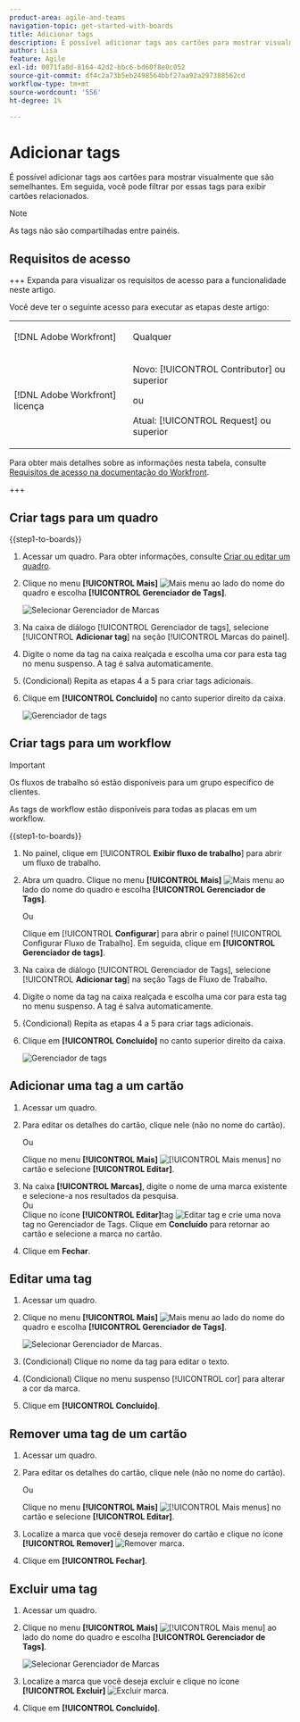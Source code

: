 ```yaml
---
product-area: agile-and-teams
navigation-topic: get-started-with-boards
title: Adicionar tags
description: É possível adicionar tags aos cartões para mostrar visualmente que são semelhantes. Em seguida, você pode filtrar por essas tags para exibir cartões relacionados.
author: Lisa
feature: Agile
exl-id: 0071fa0d-8164-42d2-bbc6-bd60f8e0c052
source-git-commit: df4c2a73b5eb2498564bbf27aa92a297388562cd
workflow-type: tm+mt
source-wordcount: '556'
ht-degree: 1%

---
```


# Adicionar tags

É possível adicionar tags aos cartões para mostrar visualmente que são semelhantes. Em seguida, você pode filtrar por essas tags para exibir cartões relacionados.

>[!NOTE]
>
>As tags não são compartilhadas entre painéis.

## Requisitos de acesso

+++ Expanda para visualizar os requisitos de acesso para a funcionalidade neste artigo.

Você deve ter o seguinte acesso para executar as etapas deste artigo:

<table style="table-layout:auto"> 
 <col> 
 <col> 
 <tbody> 
  <tr> 
   <td role="rowheader">[!DNL Adobe Workfront]</td> 
   <td> <p>Qualquer</p> </td> 
  </tr> 
  <tr> 
   <td role="rowheader">[!DNL Adobe Workfront] licença</td> 
   <td> 
   <p>Novo: [!UICONTROL Contributor] ou superior</p> 
   <p>ou</p>
   <p>Atual: [!UICONTROL Request] ou superior</p>
   </td> 
  </tr> 
 </tbody> 
</table>

Para obter mais detalhes sobre as informações nesta tabela, consulte [Requisitos de acesso na documentação do Workfront](/help/quicksilver/administration-and-setup/add-users/access-levels-and-object-permissions/access-level-requirements-in-documentation.md).

+++

## Criar tags para um quadro

{{step1-to-boards}}

1. Acessar um quadro. Para obter informações, consulte [Criar ou editar um quadro](../../agile/get-started-with-boards/create-edit-board.md).
1. Clique no menu **[!UICONTROL Mais]** ![Mais menu](assets/more-icon-spectrum.png) ao lado do nome do quadro e escolha **[!UICONTROL Gerenciador de Tags]**.

   ![Selecionar Gerenciador de Marcas](assets/boards-tagmanager-350x189.png)

1. Na caixa de diálogo [!UICONTROL Gerenciador de tags], selecione [!UICONTROL **Adicionar tag**] na seção [!UICONTROL Marcas do painel].
1. Digite o nome da tag na caixa realçada e escolha uma cor para esta tag no menu suspenso. A tag é salva automaticamente.
1. (Condicional) Repita as etapas 4 a 5 para criar tags adicionais.
1. Clique em **[!UICONTROL Concluído]** no canto superior direito da caixa.

   ![Gerenciador de tags](assets/tag-manager-2023.png)

## Criar tags para um workflow

>[!IMPORTANT]
>
>Os fluxos de trabalho só estão disponíveis para um grupo específico de clientes.

As tags de workflow estão disponíveis para todas as placas em um workflow.

{{step1-to-boards}}

1. No painel, clique em [!UICONTROL **Exibir fluxo de trabalho**] para abrir um fluxo de trabalho.
1. Abra um quadro. Clique no menu **[!UICONTROL Mais]** ![Mais menu](assets/more-icon-spectrum.png) ao lado do nome do quadro e escolha **[!UICONTROL Gerenciador de Tags]**.

   Ou

   Clique em [!UICONTROL **Configurar**] para abrir o painel [!UICONTROL Configurar Fluxo de Trabalho]. Em seguida, clique em **[!UICONTROL Gerenciador de tags]**.

1. Na caixa de diálogo [!UICONTROL Gerenciador de Tags], selecione [!UICONTROL **Adicionar tag**] na seção Tags de Fluxo de Trabalho.
1. Digite o nome da tag na caixa realçada e escolha uma cor para esta tag no menu suspenso. A tag é salva automaticamente.
1. (Condicional) Repita as etapas 4 a 5 para criar tags adicionais.
1. Clique em **[!UICONTROL Concluído]** no canto superior direito da caixa.

   ![Gerenciador de tags](assets/tag-manager-workstreams.png)

## Adicionar uma tag a um cartão

1. Acessar um quadro.
1. Para editar os detalhes do cartão, clique nele (não no nome do cartão).

   Ou

   Clique no menu **[!UICONTROL Mais]** ![[!UICONTROL Mais menus]](assets/more-icon-spectrum.png) no cartão e selecione **[!UICONTROL Editar]**.

1. Na caixa **[!UICONTROL Marcas]**, digite o nome de uma marca existente e selecione-a nos resultados da pesquisa.\
   Ou\
   Clique no ícone **[!UICONTROL Editar]**&#x200B;tag ![Editar tag](assets/boards-edittag-30x29.png) e crie uma nova tag no Gerenciador de Tags. Clique em **Concluído** para retornar ao cartão e selecione a marca no cartão.
1. Clique em **Fechar**.

## Editar uma tag

1. Acessar um quadro.
1. Clique no menu **[!UICONTROL Mais]** ![Mais menu](assets/more-icon-spectrum.png) ao lado do nome do quadro e escolha **[!UICONTROL Gerenciador de Tags]**.

   ![Selecionar Gerenciador de Marcas.](assets/boards-tagmanager-350x189.png)

1. (Condicional) Clique no nome da tag para editar o texto.
1. (Condicional) Clique no menu suspenso [!UICONTROL cor] para alterar a cor da marca.
1. Clique em **[!UICONTROL Concluído]**.

## Remover uma tag de um cartão

1. Acessar um quadro.
1. Para editar os detalhes do cartão, clique nele (não no nome do cartão).

   Ou

   Clique no menu **[!UICONTROL Mais]** ![[!UICONTROL Mais menus]](assets/more-icon-spectrum.png) no cartão e selecione **[!UICONTROL Editar]**.

1. Localize a marca que você deseja remover do cartão e clique no ícone **[!UICONTROL Remover]** ![Remover marca](assets/copy-of-boards-remove-30x23.png).
1. Clique em **[!UICONTROL Fechar]**.

## Excluir uma tag

1. Acessar um quadro.
1. Clique no menu **[!UICONTROL Mais]** ![[!UICONTROL Mais menu]](assets/more-icon-spectrum.png) ao lado do nome do quadro e escolha **[!UICONTROL Gerenciador de Tags]**.

   ![Selecionar Gerenciador de Marcas](assets/boards-tagmanager-350x189.png)

1. Localize a marca que você deseja excluir e clique no ícone **[!UICONTROL Excluir]** ![Excluir marca](assets/copy-of-boards-delete-30x27.png).
1. Clique em **[!UICONTROL Concluído]**.
